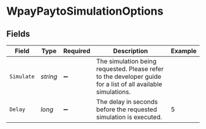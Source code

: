 # WpayPaytoSimulationOptions


## Fields

| Field                                                                                                        | Type                                                                                                         | Required                                                                                                     | Description                                                                                                  | Example                                                                                                      |
| ------------------------------------------------------------------------------------------------------------ | ------------------------------------------------------------------------------------------------------------ | ------------------------------------------------------------------------------------------------------------ | ------------------------------------------------------------------------------------------------------------ | ------------------------------------------------------------------------------------------------------------ |
| `Simulate`                                                                                                   | *string*                                                                                                     | :heavy_minus_sign:                                                                                           | The simulation being requested. Please refer to the developer guide for a list of all available simulations. |                                                                                                              |
| `Delay`                                                                                                      | *long*                                                                                                       | :heavy_minus_sign:                                                                                           | The delay in seconds before the requested simulation is executed.                                            | 5                                                                                                            |